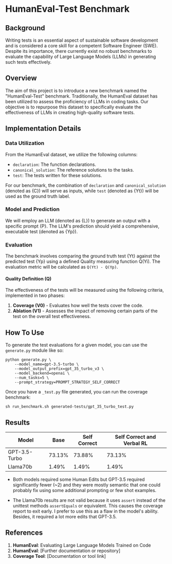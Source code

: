 # HumanEval-Test Benchmark

## Background

Writing tests is an essential aspect of sustainable software development and is considered a core skill for a competent Software Engineer (SWE). Despite its importance, there currently exist no robust benchmarks to evaluate the capability of Large Language Models (LLMs) in generating such tests effectively.

## Overview

The aim of this project is to introduce a new benchmark named the "HumanEval-Test" benchmark. Traditionally, the HumanEval dataset has been utilized to assess the proficiency of LLMs in coding tasks. Our objective is to repurpose this dataset to specifically evaluate the effectiveness of LLMs in creating high-quality software tests.

## Implementation Details

### Data Utilization

From the HumanEval dataset, we utilize the following columns:
- `declaration`: The function declarations.
- `canonical_solution`: The reference solutions to the tasks.
- `test`: The tests written for these solutions.

For our benchmark, the combination of `declaration` and `canonical_solution` (denoted as {C}) will serve as inputs, while `test` (denoted as {Yt}) will be used as the ground truth label.

### Model and Prediction

We will employ an LLM (denoted as {L}) to generate an output with a specific prompt {P}. The LLM's prediction should yield a comprehensive, executable test (denoted as {Yp}).

### Evaluation

The benchmark involves comparing the ground truth test {Yt} against the predicted test {Yp} using a defined Quality measuring function Q(Yi). The evaluation metric will be calculated as `Q(Yt) - Q(Yp)`.

#### Quality Definition (Q)

The effectiveness of the tests will be measured using the following criteria, implemented in two phases:
1. **Coverage (V0)** - Evaluates how well the tests cover the code.
2. **Ablation (V1)** - Assesses the impact of removing certain parts of the test on the overall test effectiveness.

## How To Use
To generate the test evaluations for a given model, you can use the `generate.py` module like so:

```
python generate.py \
    --model_name=gpt-3.5-turbo \
    --model_output_prefix=gpt_35_turbo_v3 \
    --model_backend=openai \
    --num_tasks=5 \
    --prompt_strategy=PROMPT_STRATEGY_SELF_CORRECT
```
Once you have a `_test.py` file generated, you can run the coverage benchmark:
```
sh run_benchmark.sh generated-tests/gpt_35_turbo_test.py 
```

## Results
| Model       | Base   | Self Correct | Self Correct and Verbal RL |
|-------------|--------|--------------|----------------------------|
| GPT-3.5-Turbo | 73.13% | 73.88%     | 73.13%                     |
| Llama70b    | 1.49%  | 1.49%        | 1.49%                      |

- Both models required some Human Edits but GPT-3.5 required significantly fewer (~2) and they were mostly semantic that one could probably fix using some additional prompting or few shot examples.

- The Llama70b results are not valid because it uses `assert` instead of the unittest methods `assertEquals` or equivalent. This causes the coverage report to exit early. I prefer to use this as a flaw in the model's ability. Besides, it required a lot more edits that GPT-3.5.

## References

1. **HumanEval**: Evaluating Large Language Models Trained on Code
2. **HumanEval**: [Further documentation or repository]
3. **Coverage Tool**: [Documentation or tool link]